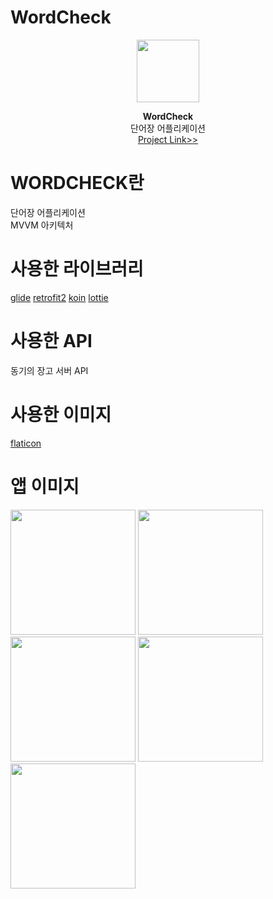 # WordCheck
<p align="center">
  <img width="100" height="100" src="https://github.com/kimhyungho/WordCheck/blob/master/logo.png">
</p>
<p align="center">
  <b>WordCheck</b>
  </br>
  단어장 어플리케이션
  </br>
  <a href="https://github.com/kimhyungho/WordCheck/">Project Link>></a>
</p>



# WORDCHECK란
단어장 어플리케이션</br>
MVVM 아키텍처</br>


# 사용한 라이브러리
<a href="https://github.com/bumptech/glide">glide</a>
<a href="https://square.github.io/retrofit/">retrofit2</a>
<a href="https://insert-koin.io/">koin</a>
<a href="https://lottiefiles.com/">lottie</a>


# 사용한 API
동기의 장고 서버 API</br>


# 사용한 이미지
<a href="https://www.flaticon.com/">flaticon</a>


# 앱 이미지
<p>
  <img width="200" src="https://github.com/kimhyungho/WordCheck/blob/master/screenshot/1.jpg">
  <img width="200" src="https://github.com/kimhyungho/WordCheck/blob/master/screenshot/2.jpg">
  <img width="200" src="https://github.com/kimhyungho/WordCheck/blob/master/screenshot/3.jpg">
  <img width="200" src="https://github.com/kimhyungho/WordCheck/blob/master/screenshot/4.jpg">
  <img width="200" src="https://github.com/kimhyungho/WordCheck/blob/master/screenshot/5.jpg">
</p>

